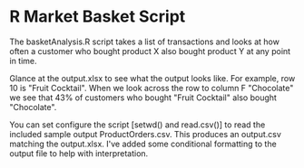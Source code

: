 # R Market Basket Script

The basketAnalysis.R script takes a list of transactions and looks at how often a customer who bought product X also bought product Y at any point in time. 

Glance at the output.xlsx to see what the output looks like. For example, row 10 is "Fruit Cocktail". When we look across the row to column F "Chocolate" we see that 43% of customers who bought "Fruit Cocktail" also bought "Chocolate".

You can set configure the script [setwd() and read.csv()] to read the included sample output ProductOrders.csv. This produces an output.csv matching the output.xlsx. I've added some conditional formatting to the output file to help with interpretation.

